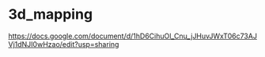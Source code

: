 # 3d_mapping

https://docs.google.com/document/d/1hD6CihuOl_Cnu_jJHuvJWxT06c73AJVj1dNJI0wHzao/edit?usp=sharing
